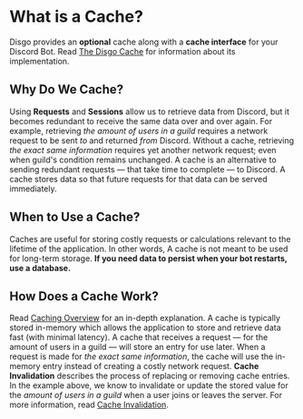 # What is a Cache?

Disgo provides an **optional** cache along with a **cache interface** for your Discord Bot. Read [The Disgo Cache](/cache/README.md) for information about its implementation.

## Why Do We Cache?

Using **Requests** and **Sessions** allow us to retrieve data from Discord, but it becomes redundant to receive the same data over and over again. For example, retrieving _the amount of users in a guild_ requires a network request to be sent _to_ and returned _from_ Discord. Without a cache, retrieving _the exact same information_ requires yet another network request; even when guild's condition remains unchanged. A cache is an alternative to sending redundant requests — that take time to complete — to Discord. A cache stores data so that future requests for that data can be served immediately.

## When to Use a Cache?
Caches are useful for storing costly requests or calculations relevant to the lifetime of the application. In other words, A cache is not meant to be used for long-term storage. **If you need data to persist when your bot restarts, use a database.**

## How Does a Cache Work?

Read [Caching Overview](https://aws.amazon.com/caching) for an in-depth explanation. A cache is typically stored in-memory which allows the application to store and retrieve data fast (with minimal latency). A cache that receives a request — for the amount of users in a guild — will store an entry for use later. When a request is made for _the exact same information_, the cache will use the in-memory entry instead of creating a costly network request. **Cache Invalidation** describes the process of replacing or removing cache entries. In the example above, we know to invalidate or update the stored value for the _amount of users in a guild_ when a user joins or leaves the server. For more information, read [Cache Invalidation](https://en.wikipedia.org/wiki/Cache_invalidation).